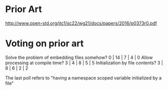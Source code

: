 Prior Art
==========

http://www.open-std.org/jtc1/sc22/wg21/docs/papers/2016/p0373r0.pdf


Voting on prior art
===================

Solve the problem of embedding files somehow? 0 | 14 | 7 | 4 | 0
Allow processing at compile time? 3 | 4 | 8 | 5 | 5
Initialization by file contents? 3 | 8 | 6 | 2 | 2

The last poll refers to "having a namespace scoped variable initialized by a file"
